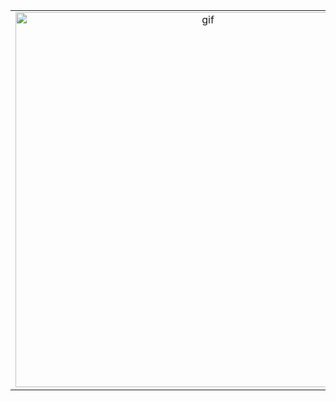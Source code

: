 
<!-- Top Section -->
<table align="center">
  <tr>
    <!-- Left Column (GIF) -->
    <td align="center" valign="top">
      <img src="https://c.tenor.com/8HQF1ae8HiwAAAAd/tenor.gif" width="600" alt="gif" />
    </td>
    <!-- Right Column (Tech Stack + Socials) -->
    <td align="center" valign="top">
      <!-- Tech Stack Title -->
      <h3 align="center">
        <img src="https://i.pinimg.com/originals/d3/7d/13/d37d133cdbcc54bb5b54172e75b6c2b2.gif" width="30">
        Tech Stack
        <img src="https://i.pinimg.com/originals/d3/7d/13/d37d133cdbcc54bb5b54172e75b6c2b2.gif" width="30">
      </h3>
      <!-- Stacks -->
      <div align="center">
        <img src="https://skillicons.dev/icons?i=ts,go,rust,python,js" /><br>
        <img src="https://skillicons.dev/icons?i=nextjs,react,tailwind,html,css" /><br>
        <img src="https://skillicons.dev/icons?i=nodejs,express,postgres,docker,aws" /><br>
        <img src="https://skillicons.dev/icons?i=git,github,vercel,figma" /><br>
      </div>
      <!-- Socials Title -->
      <h3 align="center">
        <img src="https://i.pinimg.com/originals/d3/7d/13/d37d133cdbcc54bb5b54172e75b6c2b2.gif" width="30">
        Find me @
        <img src="https://i.pinimg.com/originals/d3/7d/13/d37d133cdbcc54bb5b54172e75b6c2b2.gif" width="30">
      </h3>
      <!-- Social Links -->
      <div align="center"> 
        <a href="mailto:shamkashyap25@gmail.com" target="_blank">
          <img src="https://skillicons.dev/icons?i=gmail" />
        </a>
        <a href="https://www.linkedin.com/in/shambhavi0325/" target="_blank">
          <img src="https://skillicons.dev/icons?i=linkedin" />
        </a> 
        <a href="https://open.spotify.com/user/lrfedets01ag7ocdbfha0x3ps" target="_blank">
          <img src="https://cdn.iconscout.com/icon/free/png-256/free-spotify-11-432546.png?f=webp" width="48px" />
        </a>
      </div>
    </td>
  </tr>
</table>
